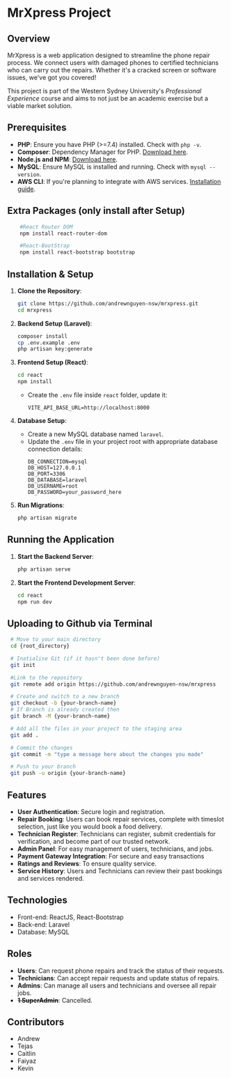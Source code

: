 # MrXpress Project

## Overview

MrXpress is a web application designed to streamline the phone repair process. We connect users with damaged phones to certified technicians who can carry out the repairs. Whether it's a cracked screen or software issues, we've got you covered!

This project is part of the Western Sydney University's _Professional Experience_ course and aims to not just be an academic exercise but a viable market solution.

## Prerequisites

-   **PHP**: Ensure you have PHP (>=7.4) installed. Check with `php -v`.
-   **Composer**: Dependency Manager for PHP. [Download here](https://getcomposer.org/).
-   **Node.js and NPM**: [Download here](https://nodejs.org/).
-   **MySQL**: Ensure MySQL is installed and running. Check with `mysql --version`.
-   **AWS CLI**: If you're planning to integrate with AWS services. [Installation guide](https://aws.amazon.com/cli/).

## Extra Packages (only install after Setup)

```bash
    #React Router DOM
    npm install react-router-dom

    #React-BootStrap
    npm install react-bootstrap bootstrap

```

## Installation & Setup

1. **Clone the Repository**:

    ```bash
    git clone https://github.com/andrewnguyen-nsw/mrxpress.git
    cd mrxpress
    ```

2. **Backend Setup (Laravel)**:

    ```bash
    composer install
    cp .env.example .env
    php artisan key:generate
    ```

3. **Frontend Setup (React)**:

    ```bash
    cd react
    npm install
    ```

    - Create the `.env` file inside `react` folder, update it:
        ```env
        VITE_API_BASE_URL=http://localhost:8000
        ```

4. **Database Setup**:

    - Create a new MySQL database named `laravel`.
    - Update the `.env` file in your project root with appropriate database connection details:
        ```env
        DB_CONNECTION=mysql
        DB_HOST=127.0.0.1
        DB_PORT=3306
        DB_DATABASE=laravel
        DB_USERNAME=root
        DB_PASSWORD=your_password_here
        ```

5. **Run Migrations**:
    ```bash
    php artisan migrate
    ```

## Running the Application

1. **Start the Backend Server**:

    ```bash
    php artisan serve
    ```

2. **Start the Frontend Development Server**:
    ```bash
    cd react
    npm run dev
    ```

## Uploading to Github via Terminal

```bash
 # Move to your main directory
 cd {root_directory}

 # Inatialise Git (if it hasn't been done before)
 git init

 #Link to the repository
 git remote add origin https://github.com/andrewnguyen-nsw/mrxpress

 # Create and switch to a new branch
 git checkout -b {your-branch-name}
 # If Branch is already created then
 git branch -M {your-branch-name}

 # Add all the files in your project to the staging area
 git add .

 # Commit the changes
 git commit -m "type a message here about the changes you made"

 # Push to your branch
 git push -u origin {your-branch-name}
```

## Features

-   **User Authentication**: Secure login and registration.
-   **Repair Booking**: Users can book repair services, complete with timeslot selection, just like you would book a food delivery.
-   **Technician Register**: Technicians can register, submit credentials for verification, and become part of our trusted network.
-   **Admin Panel**: For easy management of users, technicians, and jobs.
-   **Payment Gateway Integration**: For secure and easy transactions
-   **Ratings and Reviews**: To ensure quality service.
-   **Service History**: Users and Technicians can review their past bookings and services rendered.

## Technologies

-   Front-end: ReactJS, React-Bootstrap
-   Back-end: Laravel
-   Database: MySQL

## Roles

- **Users**: Can request phone repairs and track the status of their requests.
- **Technicians**: Can accept repair requests and update status of repairs.
- **Admins**: Can manage all users and technicians and oversee all repair jobs.
- ~~**1 SuperAdmin**~~: Cancelled.

## Contributors

-   Andrew
-   Tejas
-   Caitlin
-   Faiyaz
-   Kevin
